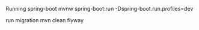 Running spring-boot
mvnw spring-boot:run -Dspring-boot.run.profiles=dev

run migration
mvn clean flyway